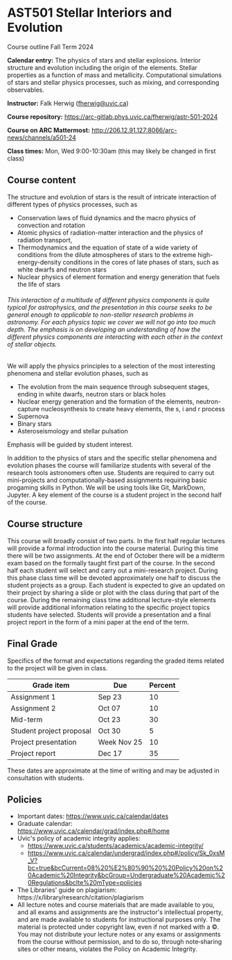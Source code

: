 # AST501 Stellar Interiors and Evolution

Course outline Fall Term 2024

**Calendar entry:** The physics of stars and stellar explosions. Interior structure  and evolution including the origin of the elements. Stellar properties  as a function of mass and metallicity. Computational simulations of  stars and stellar physics processes, such as mixing, and corresponding  observables.

**Instructor:** Falk Herwig (fherwig@uvic.ca)

**Course repository:** https://arc-gitlab.phys.uvic.ca/fherwig/astr-501-2024

**Course on ARC Mattermost:** http://206.12.91.127:8066/arc-news/channels/a501-24

**Class times:** Mon, Wed 9:00-10:30am (this may likely be changed in first class)

## Course content

The structure and evolution of stars is the result of intricate interaction of different types of physics processes, such as 

* Conservation laws of fluid dynamics and the macro physics of convection and rotation
* Atomic physics of radiation-matter interaction and the physics of radiation transport, 
* Thermodynamics and the equation of state of a wide variety of conditions from the dilute atmospheres of stars to the extreme high-energy-density conditions in the cores of late phases of stars, such as white dwarfs and neutron stars
* Nuclear physics of element formation and energy generation that fuels the life of stars

###### This interaction of a  multitude of different physics components is quite typical for astrophysics, and the presentation in this course seeks to be general enough to applicable to non-stellar research problems in astronomy. For each physics topic we cover we will not go into too much depth. The emphasis is on developing an understanding of how the different physics components are interacting with each other in the context of stellar objects. 

We will apply the physics principles to a selection of the most interesting phenomena and stellar evolution phases, such as

* The evolution from the main sequence through subsequent stages, ending in white dwarfs, neutron stars or black holes
* Nuclear energy generation and the formation of the elements, neutron-capture nucleosynthesis to create heavy elements, the s, i and r process
* Supernova 
* Binary stars
* Asteroseismology and stellar pulsation

Emphasis will be guided by student interest.

In addition to the physics of stars and the specific stellar phenomena and evolution phases the course will familiarize students with several of the research tools astronomers often use. Students are required to carry out mini-projects and computationally-based assignments requiring basic progaming skills in Python. We will be using tools like Git, MarkDown, Jupyter. A key element of the course is a student project in the second half of the course.

## Course structure

This course will broadly consist of two parts. In the first half regular lectures will provide a formal introduction into the course material. During this time there will be two assignments. At the end of October there will be a midterm exam based on the formally taught first part of the course. In the second half each student will select and carry out a mini-research project. During this phase class time will be devoted approximately one half to discuss the student projects as a group. Each student is expected to give an updated on their project by sharing a slide or plot with the class during that part of the course. During the remaining class time additional lecture-style elements will provide additional information relating to the specific project topics students have selected. Students will provide a presentation and a final project report in the form of a mini paper at the end of the term.

## Final Grade

Specifics of the format and expectations regarding the graded items related to the project will be given in class.

| Grade item               | Due         | Percent |
| ------------------------ | ----------- | ------- |
| Assignment 1             | Sep 23      | 10      |
| Assignment 2             | Oct 07      | 10      |
| Mid-term                 | Oct 23      | 30      |
| Student project proposal | Oct 30      | 5       |
| Project presentation     | Week Nov 25 | 10      |
| Project report           | Dec 17      | 35      |

These dates are approximate at the time of writing and may be adjusted in consultation with students.

## Policies

* Important dates: https://www.uvic.ca/calendar/dates
* Graduate calendar: https://www.uvic.ca/calendar/grad/index.php#/home
* Uvic's policy of academic integrity applies: 
  * https://www.uvic.ca/students/academics/academic-integrity/
  * https://www.uvic.ca/calendar/undergrad/index.php#/policy/Sk_0xsM_V?bc=true&bcCurrent=08%20%E2%80%90%20%20Policy%20on%20Academic%20Integrity&bcGroup=Undergraduate%20Academic%20Regulations&bcIte%20mType=policies
* The Libraries' guide on plagiarism: https://x/library/research/citation/plagiarism
* All lecture notes and course materials that are made available to you, and all exams and assignments are the instructor's intellectual property, and are made available to students for instructional purposes only.  The material is protected under copyright law, even if not marked with a ©. You may not distribute your lecture notes or any exams or assignments from the course without  permission, and to do so, through note‐sharing sites or other means, violates the Policy on Academic Integrity.  

  

